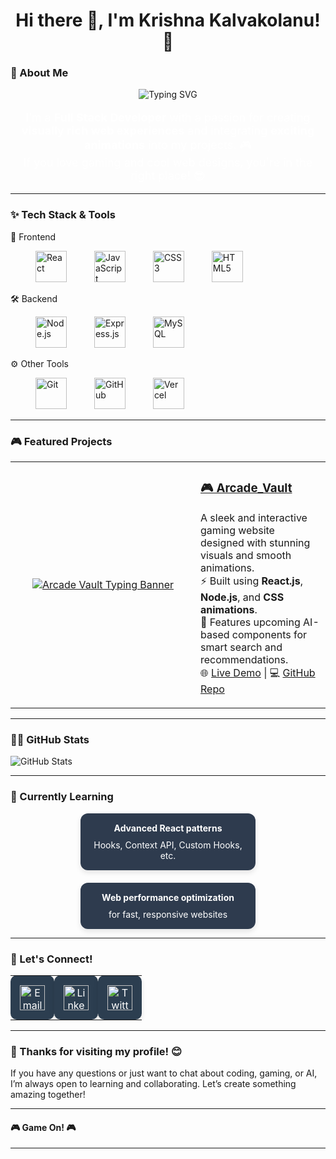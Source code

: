 
<div align="center">
  <h1 >Hi there 👋, I'm Krishna Kalvakolanu! 🚀</h1>
</div>



### 🚀 About Me

<div align="center"> 
  <img src="https://readme-typing-svg.demolab.com?font=Fira+Code&size=24&pause=1000&color=00F7FF&center=true&vCenter=true&width=435&lines=Full+Stack+Developer;Game+Tech+Explorer+%F0%9F%8E%AE" alt="Typing SVG" /> 
</div> 

  
<div align="center">
  <p style="font-size: 18px; color: #ffffff;">
    I’m a <strong>Full Stack Developer</strong> with a passion for creating <strong>visually rich web experiences</strong> and integrating <strong>exciting animations</strong> into my projects. 🎮
    <br />
    If you love gaming and cool web designs, you're in the right place! 😎
  </p>
</div>

</div>

---

### ✨ Tech Stack & Tools

🚀 Frontend
<p align="left" style="margin-left: 20px;"> 
  <img src="https://cdn.jsdelivr.net/gh/devicons/devicon/icons/react/react-original-wordmark.svg" title="React" width="50" height="50" style="margin: 0 20px;"/> 
  <img src="https://cdn.jsdelivr.net/gh/devicons/devicon/icons/javascript/javascript-original.svg" title="JavaScript" width="50" height="50" style="margin: 0 20px;"/> 
  <img src="https://cdn.jsdelivr.net/gh/devicons/devicon/icons/css3/css3-original-wordmark.svg" title="CSS3" width="50" height="50" style="margin: 0 20px;"/> 
  <img src="https://cdn.jsdelivr.net/gh/devicons/devicon/icons/html5/html5-original-wordmark.svg" title="HTML5" width="50" height="50" style="margin: 0 20px;"/> 
</p>

🛠️ Backend
<p align="left" style="margin-left: 20px;"> 
  <img src="https://cdn.jsdelivr.net/gh/devicons/devicon/icons/nodejs/nodejs-original-wordmark.svg" title="Node.js" width="50" height="50" style="margin: 0 20px;"/> 
  <img src="https://cdn.jsdelivr.net/gh/devicons/devicon/icons/express/express-original-wordmark.svg" title="Express.js" width="50" height="50" style="margin: 0 20px;"/> 
  <img src="https://cdn.jsdelivr.net/gh/devicons/devicon/icons/mysql/mysql-original-wordmark.svg" title="MySQL" width="50" height="50" style="margin: 0 20px;"/> 
</p>

⚙️ Other Tools
<p align="left" style="margin-left: 20px;"> 
  <img src="https://cdn.jsdelivr.net/gh/devicons/devicon/icons/git/git-original-wordmark.svg" title="Git" width="50" height="50" style="margin: 0 20px;"/> 
  <img src="https://cdn.jsdelivr.net/gh/devicons/devicon/icons/github/github-original-wordmark.svg" title="GitHub" width="50" height="50" style="margin: 0 20px;"/> 
  <img src="https://cdn.jsdelivr.net/gh/devicons/devicon/icons/vercel/vercel-original-wordmark.svg" title="Vercel" width="50" height="50" style="margin: 0 20px;"/> 
</p>

---

### 🎮 Featured Projects

<table> <tr> <td align="center" width="280"> <a href="https://arcade-vault-seven.vercel.app/" target="_blank"> <img src="https://arcade-vault-seven.vercel.app/AV.png" alt="Arcade Vault Typing Banner" /> </a> </td> <td> <h3><a href="https://arcade-vault-seven.vercel.app/">🎮 Arcade_Vault</a></h3> <p> A sleek and interactive gaming website designed with stunning visuals and smooth animations.<br/> ⚡ Built using <strong>React.js</strong>, <strong>Node.js</strong>, and <strong>CSS animations</strong>.<br/> 🧠 Features upcoming AI-based components for smart search and recommendations.<br/> 🌐 <a href="https://arcade-vault-seven.vercel.app/">Live Demo</a> | 💻 <a href="https://github.com/Krish-Kal/arcade-vault">GitHub Repo</a> </p> </td> </tr> </table>

---

### 🧑‍💻 GitHub Stats

![GitHub Stats](https://github-readme-stats.vercel.app/api?username=Krish-Kal\&show_icons=true\&count_private=true\&hide_title=true\&hide=prs\&theme=dark)

---

### 🌱 Currently Learning

<p align="center" style="display: flex; flex-direction: column; align-items: center; gap: 20px;">

  <!-- React Learning Section -->
  <span style="padding: 15px; background: #2e3b4e; border-radius: 12px; color: white; display: flex; flex-direction: column; align-items: center; gap: 10px; box-shadow: 0 4px 8px rgba(0, 0, 0, 0.1); width: 250px;">
    <strong>Advanced React patterns</strong>
    <span style="font-size: 14px; font-weight: normal;">Hooks, Context API, Custom Hooks, etc.</span>
  </span>

  <!-- Web Performance Section -->
  <span style="padding: 15px; background: #2e3b4e; border-radius: 12px; color: white; display: flex; flex-direction: column; align-items: center; gap: 10px; box-shadow: 0 4px 8px rgba(0, 0, 0, 0.1); width: 250px;">
    <strong>Web performance optimization</strong>
    <span style="font-size: 14px; font-weight: normal;">for fast, responsive websites</span>
  </span>

</p>






---

### 🤝 Let's Connect!

<table align="center" style="width: 100%; max-width: 800px; text-align: center; border-spacing: 20px;">
  <tr>
    <td style="padding: 15px; background: #2c3e50; border-radius: 10px; box-shadow: 0 4px 8px rgba(0, 0, 0, 0.1);">
      <a href="mailto:your.email@example.com" target="_blank" style="text-decoration: none; color: white;">
        <img src="https://upload.wikimedia.org/wikipedia/commons/thumb/7/7e/Gmail_icon_%282020%29.svg/120px-Gmail_icon_%282020%29.svg.png" width="40" alt="Email"/>
      </a>
    </td>
    <td style="padding: 15px; background: #2c3e50; border-radius: 10px; box-shadow: 0 4px 8px rgba(0, 0, 0, 0.1);">
      <a href="https://linkedin.com/in/your-linkedin" target="_blank" style="text-decoration: none; color: white;">
        <img src="https://static.licdn.com/aero-v1/sc/h/4221chis9yaztef5phd0v3lal" width="40" alt="LinkedIn"/>
      </a>
    </td>
    <td style="padding: 15px; background: #2c3e50; border-radius: 10px; box-shadow: 0 4px 8px rgba(0, 0, 0, 0.1);">
      <a href="https://twitter.com/your-twitter-handle" target="_blank" style="text-decoration: none; color: white;">
        <img src="https://upload.wikimedia.org/wikipedia/commons/thumb/c/ce/X_logo_2023.svg/120px-X_logo_2023.svg.png" width="40" alt="Twitter"/>
      </a>
    </td>
  </tr>
</table>





---

### 🎉 Thanks for visiting my profile! 😊

If you have any questions or just want to chat about coding, gaming, or AI, I’m always open to learning and collaborating. Let’s create something amazing together!

---

#### 🎮 Game On! 🎮

---

